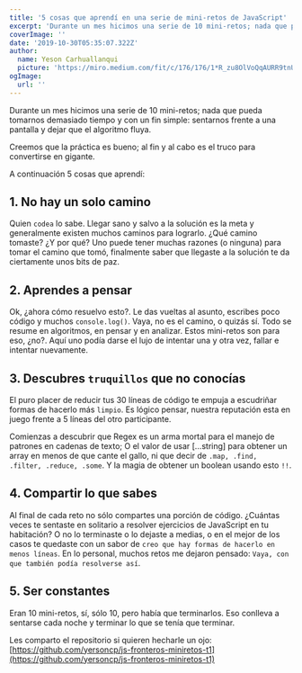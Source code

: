 ```yaml
---
title: '5 cosas que aprendí en una serie de mini-retos de JavaScript'
excerpt: 'Durante un mes hicimos una serie de 10 mini-retos; nada que pueda tomarnos demasiado tiempo y con un fin simple: sentarnos frente a una pantalla negra y dejar que el algoritmo fluya.'
coverImage: ''
date: '2019-10-30T05:35:07.322Z'
author:
  name: Yeson Carhuallanqui
  picture: 'https://miro.medium.com/fit/c/176/176/1*R_zu8OlVoQqAURR9tnUl8A.png'
ogImage:
  url: ''
---
```


Durante un mes hicimos una serie de 10 mini-retos; nada que pueda tomarnos demasiado tiempo y con un fin simple: sentarnos frente a una pantalla y dejar que el algoritmo fluya.

Creemos que la práctica es bueno; al fin y al cabo es el truco para convertirse en gigante.

A continuación 5 cosas que aprendí:

## 1. No hay un solo camino

Quien `codea` lo sabe. Llegar sano y salvo a la solución es la meta y generalmente existen muchos caminos para lograrlo. ¿Qué camino tomaste? ¿Y por qué? Uno puede tener muchas razones (o ninguna) para tomar el camino que tomó, finalmente saber que llegaste a la solución te da ciertamente unos bits de paz.

## 2. Aprendes a pensar

Ok, ¿ahora cómo resuelvo esto?. Le das vueltas al asunto, escribes poco código y muchos `console.log()`. Vaya, no es el camino, o quizás sí. Todo se resume en algoritmos, en pensar y en analizar. Estos mini-retos son para eso, ¿no?. Aquí uno podía darse el lujo de intentar una y otra vez, fallar e intentar nuevamente.

## 3. Descubres `truquillos` que no conocías

El puro placer de reducir tus 30 líneas de código te empuja a escudriñar formas de hacerlo más `limpio`. Es lógico pensar, nuestra reputación esta en juego frente a 5 líneas del otro participante.

Comienzas a descubrir que Regex es un arma mortal para el manejo de patrones en cadenas de texto; O el valor de usar […string] para obtener un array en menos de que cante el gallo, ni que decir de `.map, .find, .filter, .reduce, .some`. Y la magia de obtener un boolean usando esto `!!`.

## 4. Compartir lo que sabes
Al final de cada reto no sólo compartes una porción de código. ¿Cuántas veces te sentaste en solitario a resolver ejercicios de JavaScript en tu habitación? O no lo terminaste o lo dejaste a medias, o en el mejor de los casos te quedaste con un sabor de `creo que hay formas de hacerlo en menos líneas`. En lo personal, muchos retos me dejaron pensado: `Vaya, con que también podía resolverse así`.

## 5. Ser constantes
Eran 10 mini-retos, sí, sólo 10, pero había que terminarlos. Eso conlleva a sentarse cada noche y terminar lo que se tenía que terminar.

Les comparto el repositorio si quieren hecharle un ojo:
[https://github.com/yersoncp/js-fronteros-miniretos-t1](https://github.com/yersoncp/js-fronteros-miniretos-t1)
